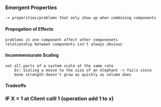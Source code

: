 
### Emergent Properties
	-> properities/problems that only show up when combining components

#### Propogation of Effects
	problems in one component affect other componenets
	relationship between components isn't always obvious
#### Incommensurate Scaling
	not all parts of a system scale at the same rate
		Ex: Scaling a mouse to the size of an elephant -> fails since 
		bone strength doesn't grow as quickly as volume does
#### Tradeoffs






### IF X = 1 at Client calll 1 (operation add 1 to x)
